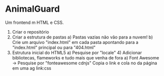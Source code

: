 # AnimalGuard
Um frontend m HTML e CSS.


1) Criar o repositório
2) Criar a estrutura de pastas
    a) Pastas vazias não vão para a nuvem!
    b) Crie um arquivo "index.html" em cada pasta apontando para a "index.html" principal
       ou para "404.html"
3) Estrutura inicial do HTML5
    a) Pesquise por "locale"
    4) Adicionar bibliotecas, flameworks e tudo mais que venha de fora
    a) Font Awesome → Pesquise por "fonteawesome cdnjs"
    Copia o link e cola no <head> da página em uma ag link:css